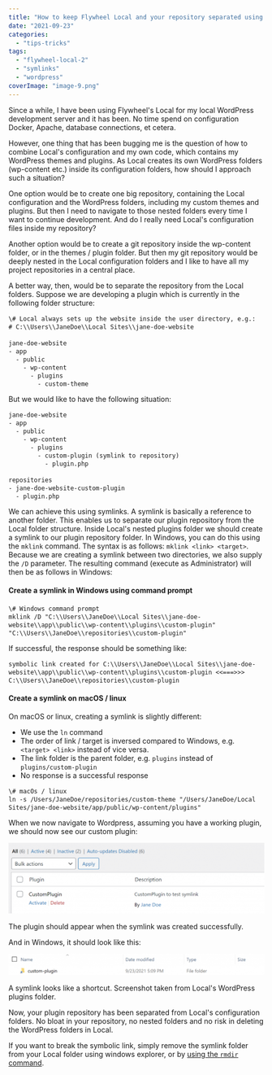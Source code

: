 ```yaml
---
title: "How to keep Flywheel Local and your repository separated using symlinks"
date: "2021-09-23"
categories: 
  - "tips-tricks"
tags: 
  - "flywheel-local-2"
  - "symlinks"
  - "wordpress"
coverImage: "image-9.png"
---
```


Since a while, I have been using Flywheel's Local for my local WordPress development server and it has been. No time spend on configuration Docker, Apache, database connections, et cetera.

However, one thing that has been bugging me is the question of how to combine Local's configuration and my own code, which contains my WordPress themes and plugins. As Local creates its own WordPress folders (wp-content etc.) inside its configuration folders, how should I approach such a situation?

One option would be to create one big repository, containing the Local configuration and the WordPress folders, including my custom themes and plugins. But then I need to navigate to those nested folders every time I want to continue development. And do I really need Local's configuration files inside my repository?

Another option would be to create a git repository inside the wp-content folder, or in the themes / plugin folder. But then my git repository would be deeply nested in the Local configuration folders and I like to have all my project repositories in a central place.

A better way, then, would be to separate the repository from the Local folders. Suppose we are developing a plugin which is currently in the following folder structure:

```generic
\# Local always sets up the website inside the user directory, e.g.:
# C:\\Users\\JaneDoe\\Local Sites\\jane-doe-website

jane-doe-website
- app
  - public
    - wp-content
      - plugins
        - custom-theme
```

But we would like to have the following situation:

```generic
jane-doe-website
- app
  - public
    - wp-content
      - plugins
        - custom-plugin (symlink to repository)
          - plugin.php

repositories
- jane-doe-website-custom-plugin
  - plugin.php
```

We can achieve this using symlinks. A symlink is basically a reference to another folder. This enables us to separate our plugin repository from the Local folder structure. Inside Local's nested plugins folder we should create a symlink to our plugin repository folder. In Windows, you can do this using the `mklink` command. The syntax is as follows: `mklink <link> <target>`. Because we are creating a symlink between two directories, we also supply the `/D` parameter. The resulting command (execute as Administrator) will then be as follows in Windows:

#### Create a symlink in Windows using command prompt

```shell
\# Windows command prompt
mklink /D "C:\\Users\\JaneDoe\\Local Sites\\jane-doe-website\\app\\public\\wp-content\\plugins\\custom-plugin" "C:\\Users\\JaneDoe\\repositories\\custom-plugin"
```

If successful, the response should be something like:

```shell
symbolic link created for C:\\Users\\JaneDoe\\Local Sites\\jane-doe-website\\app\\public\\wp-content\\plugins\\custom-plugin <<===>>> C:\\Users\\JaneDoe\\repositories\\custom-plugin
```

#### Create a symlink on macOS / linux

On macOS or linux, creating a symlink is slightly different:

- We use the `ln` command
- The order of link / target is inversed compared to Windows, e.g. `<target> <link>` instead of vice versa.
- The link folder is the parent folder, e.g. `plugins` instead of `plugins/custom-plugin`
- No response is a successful response

```shell
\# macOs / linux
ln -s /Users/JaneDoe/repositories/custom-theme "/Users/JaneDoe/Local Sites/jane-doe-website/app/public/wp-content/plugins"
```

When we now navigate to Wordpress, assuming you have a working plugin, we should now see our custom plugin:

![](images/image-8-1024x283.png)

The plugin should appear when the symlink was created successfully.

And in Windows, it should look like this:

![](images/image-9-1024x85.png)

A symlink looks like a shortcut. Screenshot taken from Local's WordPress plugins folder.

Now, your plugin repository has been separated from Local's configuration folders. No bloat in your repository, no nested folders and no risk in deleting the WordPress folders in Local.

If you want to break the symbolic link, simply remove the symlink folder from your Local folder using windows explorer, or by [using the `rmdir` command](https://superuser.com/a/306618/519768).
